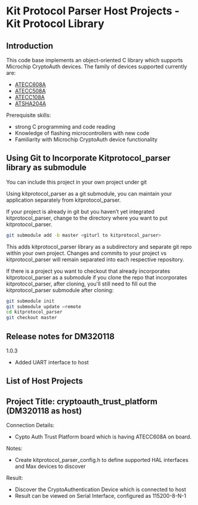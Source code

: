Kit Protocol Parser Host Projects - Kit Protocol Library
===========================================================

Introduction
------------------------
This code base implements an object-oriented C library which supports
Microchip CryptoAuth devices.  The family of devices supported currently are:

- [ATECC608A](http://www.microchip.com/ATECC608A)
- [ATECC508A](http://www.microchip.com/ATECC508A)
- [ATECC108A](http://www.microchip.com/ATECC108A)
- [ATSHA204A](http://www.microchip.com/ATSHA204A)

Prerequisite skills:
  - strong C programming and code reading
  - Knowledge of flashing microcontrollers with new code
  - Familiarity with Microchip CryptoAuth device functionality

Using Git to Incorporate Kitprotocol_parser library as submodule
------------------------------------------------------------------
You can include this project in your own project under git

Using kitprotocol_parser as a git submodule, you can maintain your application separately from kitprotocol_parser.

If your project is already in git but you haven’t yet integrated kitprotocol_parser, change to the directory
where you want to put kitprotocol_parser.

```bash
git submodule add -b master <giturl to kitprotocol_parser>
```

This adds kitprotocol_parser library as a subdirectory and separate git repo within your own project.
Changes and commits to your project vs kitprotocol_parser will remain separated into each respective repository.

If there is a project you want to checkout that already incorporates kitprotocol_parser as a submodule
if you clone the repo that incorporates kitprotocol_parser, after cloning, you'll still need to fill out the
kitprotocol_parser submodule after cloning:

```bash
git submodule init
git submodule update –remote
cd kitprotocol_parser
git checkout master
```

Release notes for DM320118
------------------------------------------------------
 1.0.3
  - Added UART interface to host

List of Host Projects
-----------------------------
Project Title: cryptoauth_trust_platform (DM320118 as host)
  -
Connection Details:
  - Cypto Auth Trust Platform board which is having ATECC608A on board.

Notes:
  - Create kitprotocol_parser_config.h to define supported HAL interfaces and Max devices to discover

Result:
  - Discover the CryptoAuthentication Device which is connected to host
  - Result can be viewed on Serial Interface, configured as 115200-8-N-1